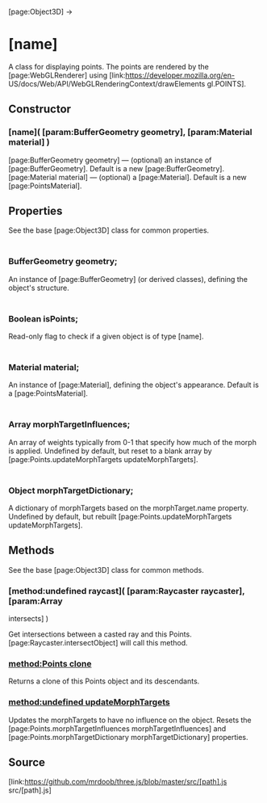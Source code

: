 [page:Object3D] →

# [name]

A class for displaying points. The points are rendered by the
[page:WebGLRenderer] using [link:https://developer.mozilla.org/en-
US/docs/Web/API/WebGLRenderingContext/drawElements gl.POINTS].

## Constructor

###  [name]( [param:BufferGeometry geometry], [param:Material material] )

[page:BufferGeometry geometry] — (optional) an instance of
[page:BufferGeometry]. Default is a new [page:BufferGeometry].  
[page:Material material] — (optional) a [page:Material]. Default is a new
[page:PointsMaterial].

## Properties

See the base [page:Object3D] class for common properties.

### <br/> BufferGeometry geometry; <br/>

An instance of [page:BufferGeometry] (or derived classes), defining the
object's structure.

### <br/> Boolean isPoints; <br/>

Read-only flag to check if a given object is of type [name].

### <br/> Material material; <br/>

An instance of [page:Material], defining the object's appearance. Default is a
[page:PointsMaterial].

### <br/> Array morphTargetInfluences; <br/>

An array of weights typically from 0-1 that specify how much of the morph is
applied. Undefined by default, but reset to a blank array by
[page:Points.updateMorphTargets updateMorphTargets].

### <br/> Object morphTargetDictionary; <br/>

A dictionary of morphTargets based on the morphTarget.name property. Undefined
by default, but rebuilt [page:Points.updateMorphTargets updateMorphTargets].

## Methods

See the base [page:Object3D] class for common methods.

###  [method:undefined raycast]( [param:Raycaster raycaster], [param:Array
intersects] )

Get intersections between a casted ray and this Points.
[page:Raycaster.intersectObject] will call this method.

### [method:Points clone]()

Returns a clone of this Points object and its descendants.

### [method:undefined updateMorphTargets]()

Updates the morphTargets to have no influence on the object. Resets the
[page:Points.morphTargetInfluences morphTargetInfluences] and
[page:Points.morphTargetDictionary morphTargetDictionary] properties.

## Source

[link:https://github.com/mrdoob/three.js/blob/master/src/[path].js
src/[path].js]


